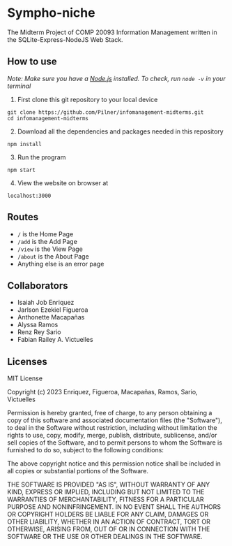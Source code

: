 # Sympho-niche

The Midterm Project of COMP 20093 Information Management written in the SQLite-Express-NodeJS Web Stack.

## How to use

*Note: Make sure you have a [Node.js](https://nodejs.org/en/) installed. To check, run `node -v` in your terminal*

1. First clone this git repository to your local device
```
git clone https://github.com/Pilner/infomanagement-midterms.git
cd infomanagement-midterms
```
2. Download all the dependencies and packages needed in this repository
```
npm install
```
3. Run the program
```
npm start
```
4. View the website on browser at
```
localhost:3000
```

## Routes

* `/` is the Home Page
* `/add` is the Add Page
* `/view` is the View Page
* `/about` is the About Page
* Anything else is an error page

## Collaborators
- Isaiah Job Enriquez
- Jarlson Ezekiel Figueroa
- Anthonette Macapañas
- Alyssa Ramos
- Renz Rey Sario
- Fabian Railey A. Victuelles


## Licenses
MIT License

Copyright (c) 2023 Enriquez, Figueroa, Macapañas, Ramos, Sario, Victuelles

Permission is hereby granted, free of charge, to any person obtaining a copy
of this software and associated documentation files (the "Software"), to deal
in the Software without restriction, including without limitation the rights
to use, copy, modify, merge, publish, distribute, sublicense, and/or sell
copies of the Software, and to permit persons to whom the Software is
furnished to do so, subject to the following conditions:

The above copyright notice and this permission notice shall be included in all
copies or substantial portions of the Software.

THE SOFTWARE IS PROVIDED "AS IS", WITHOUT WARRANTY OF ANY KIND, EXPRESS OR
IMPLIED, INCLUDING BUT NOT LIMITED TO THE WARRANTIES OF MERCHANTABILITY,
FITNESS FOR A PARTICULAR PURPOSE AND NONINFRINGEMENT. IN NO EVENT SHALL THE
AUTHORS OR COPYRIGHT HOLDERS BE LIABLE FOR ANY CLAIM, DAMAGES OR OTHER
LIABILITY, WHETHER IN AN ACTION OF CONTRACT, TORT OR OTHERWISE, ARISING FROM,
OUT OF OR IN CONNECTION WITH THE SOFTWARE OR THE USE OR OTHER DEALINGS IN THE
SOFTWARE.
